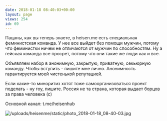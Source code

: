 ```yaml
---
date: 2018-01-18 08:40:03+00:00
layout: page
views: 254
id: 69
---
```


Пацаны, как вы теперь знаете, в heisen.me есть специальная феминистская команда. У нее все выйдет без помощи мужчин, потому что феминистки ничем не отличаются от мужчин по способностям. Ну а гейская команда все просрет, потому что они такие же люди как и все.

Объявляем набор в анонимную, закрытую, приватную, секьюрную команду. Чтобы вступить - пишите мне лично. Анонимность гарантируется моей чистенькой репутацией.

Если какие-то миноритиз хотят тоже самоорганизоваться проект поделать - ну гоу, пишите. Россия не та страна, которая выдает борцов за права человека (с)

Основной канал: t.me/heisenhub



![/uploads/heisenme/static/photo_2018-01-18_08-40-03.jpg](/uploads/heisenme/static/photo_2018-01-18_08-40-03.jpg)
